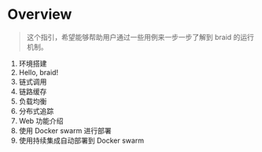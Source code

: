 # Overview

> 这个指引，希望能够帮助用户通过一些用例来一步一步了解到 braid 的运行机制。



1. 环境搭建
2. Hello, braid!
3. 链式调用
4. 链路缓存
5. 负载均衡
6. 分布式追踪
7. Web 功能介绍
8. 使用 Docker swarm 进行部署
9. 使用持续集成自动部署到 Docker swarm